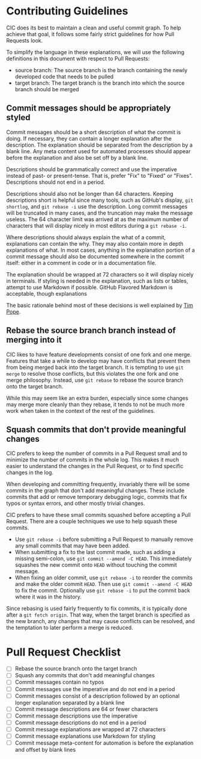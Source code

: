 Contributing Guidelines
=======================

CIC does its best to maintain a clean and useful commit graph. To help achieve that goal, it follows some fairly strict guidelines for how Pull Requests look.

To simplify the language in these explanations, we will use the following definitions in this document with respect to Pull Requests:

* source branch: The source branch is the branch containing the newly developed code that needs to be pulled
* target branch: The target branch is the branch into which the source branch should be merged

Commit messages should be appropriately styled
-------------------------------------------------------------------

Commit messages should be a short description of what the commit is doing. If necessary, they can contain a longer explanation after the description. The explanation should be separated from the description by a blank line. Any meta content used for automated processes should appear before the explanation and also be set off by a blank line.

Descriptions should be grammatically correct and use the imperative instead of past- or present-tense. That is, prefer "Fix" to "Fixed" or "Fixes". Descriptions should not end in a period.

Descriptions should also not be longer than 64 characters. Keeping descriptions short is helpful since many tools, such as GitHub's display, `git shortlog`, and `git rebase -i` use the description. Long commit messages will be truncated in many cases, and the truncation may make the message useless. The 64 character limit was arrived at as the maximum number of characters that will display nicely in most editors during a `git rebase -i`.

Where descriptions should always explain the what of a commit, explanations can contain the why. They may also contain more in depth explanations of what. In most cases, anything in the explanation portion of a commit message should also be documented somewhere in the commit itself: either in a comment in code or in a documentation file.

The explanation should be wrapped at 72 characters so it will display nicely in terminals. If styling is needed in the explanation, such as lists or tables, attempt to use Markdown if possible. GitHub Flavored Markdown is acceptable, though explanations

The basic rationale behind most of these decisions is well explained by [Tim Pope](http://tbaggery.com/2008/04/19/a-note-about-git-commit-messages.html).

Rebase the source branch branch instead of merging into it
---------------------------------------------

CIC likes to have feature developments consist of one fork and one merge. Features that take a while to develop may have conflicts that prevent them from being merged back into the target branch. It is tempting to use `git merge` to resolve those conflicts, but this violates the one fork and one merge philosophy. Instead, use `git rebase` to rebase the source branch onto the target branch.

While this may seem like an extra burden, especially since some changes may merge more cleanly than they rebase, it tends to not be much more work when taken in the context of the rest of the guidelines.

Squash commits that don't provide meaningful changes
----------------------------------------------------

CIC prefers to keep the number of commits in a Pull Request small and to minimize the number of commits in the whole log. This makes it much easier to understand the changes in the Pull Request, or to find specific changes in the log.

When developing and committing frequently, invariably there will be some commits in the graph that don't add meaningful changes. These include commits that add or remove temporary debugging logic, commits that fix typos or syntax errors, and other mostly trivial changes.

CIC prefers to have these small commits squashed before accepting a Pull Request. There are a couple techniques we use to help squash these commits.

* Use `git rebase -i` before submitting a Pull Request to manually remove any small commits that may have been added.
* When submitting a fix to the last commit made, such as adding a missing semi-colon, use `git commit --amend -C HEAD`. This immediately squashes the new commit onto `HEAD` without touching the commit message.
* When fixing an older commit, use `git rebase -i` to reorder the commits and make the older commit `HEAD`. Then use `git commit --amend -C HEAD` to fix the commit. Optionally use `git rebase -i` to put the commit back where it was in the history.

Since rebasing is used fairly frequently to fix commits, it is typically done after a `git fetch origin`. That way, when the target branch is specified as the new branch, any changes that may cause conflicts can be resolved, and the temptation to later perform a merge is reduced.

Pull Request Checklist
======================

- [ ] Rebase the source branch onto the target branch
- [ ] Squash any commits that don't add meaningful changes
- [ ] Commit messages contain no typos
- [ ] Commit messages use the imperative and do not end in a period
- [ ] Commit messages consist of a description followed by an optional longer explanation separated by a blank line
- [ ] Commit message descriptions are 64 or fewer characters
- [ ] Commit message descriptions use the imperative
- [ ] Commit message descriptions do not end in a period
- [ ] Commit message explanations are wrapped at 72 characters
- [ ] Commit message explanations use Markdown for styling
- [ ] Commit message meta-content for automation is before the explanation and offset by blank lines
